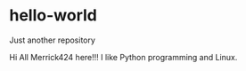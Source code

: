 # hello-world
Just another repository

Hi All
Merrick424 here!!! I like Python programming and Linux.

